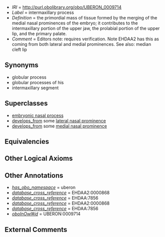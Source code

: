  * *IRI* = http://purl.obolibrary.org/obo/UBERON_0009714
 * *Label* = intermaxillary process
 * *Definition* = the primordial mass of tissue formed by the merging of the medial nasal prominences of the embryo; it contributes to the intermaxillary portion of the upper jaw, the prolabial portion of the upper lip, and the primary palate.
 * *Comment* = Editors note: requires verification. Note EHDAA2 has this as coming from both lateral and medial prominences. See also: median cleft lip

## Synonyms

 * globular process
 * globular processes of his
 * intermaxillary segment

## Superclasses

 * [embryonic nasal process](../../UBERON/92/UBERON_0009292.md)
 * [develops_from](../../RO/02/RO_0002202.md) some [lateral nasal prominence](../../UBERON/67/UBERON_0004067.md)
 * [develops_from](../../RO/02/RO_0002202.md) some [medial nasal prominence](../../UBERON/68/UBERON_0004068.md)

## Equivalencies


## Other Logical Axioms


## Other Annotations

 * *[has_obo_namespace](../../ce/oboInOwl#hasOBONamespace.md)* = uberon
 * *[database_cross_reference](../../ef/oboInOwl#hasDbXref.md)* = EHDAA2:0000868
 * *[database_cross_reference](../../ef/oboInOwl#hasDbXref.md)* = EHDAA:7856
 * *[database_cross_reference](../../ef/oboInOwl#hasDbXref.md)* = EHDAA2:0000868
 * *[database_cross_reference](../../ef/oboInOwl#hasDbXref.md)* = EHDAA:7856
 * *[oboInOwl#id](../../id/oboInOwl#id.md)* = UBERON:0009714

## External Comments

